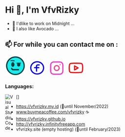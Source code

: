 # Hi 👋, I'm VfvRizky
- 🌙 I'dlike to work on Midnight ...
- 🥑 I also like Avocado ...

## 📫 For while you can contact me on :

[![website](./icon/web-cyan4.svg)](https://vfvrizky.my.id)
&nbsp;&nbsp;
[![website](./icon/fb-blue.svg)](https://id-id.facebook.com/risky.pernanda.16)
&nbsp;&nbsp;
[![website](./icon/ig-pink.svg)](https://www.instagram.com/riskypernanda16/)
&nbsp;&nbsp;
[![website](./icon/yt-red.svg)](https://www.youtube.com/channel/UC0ErB7HZnmU05JXf9c_WvoQ/featured)

### Languages:

[<img align="left" alt="Visual Studio Code" width="26px" src="https://cdn.jsdelivr.net/gh/devicons/devicon/icons/vscode/vscode-original.svg" style="padding-right:10px;" />]

- https://vfvrizky.my.id (📆until November/2022)
- www.buymeacoffee.com/vfvrizky ☕
- https://vfvrizky.github.io 
- http://vfvrizky.infinityfreeapp.com
- vfvrizky.site (empty hosting) (📆until February/2023)
<!---
VfvRizky/VfvRizky is a ✨ special ✨ repository because its `README.md` (this file) appears on your GitHub profile.
You can click the Preview link to take a look at your changes.
--->
